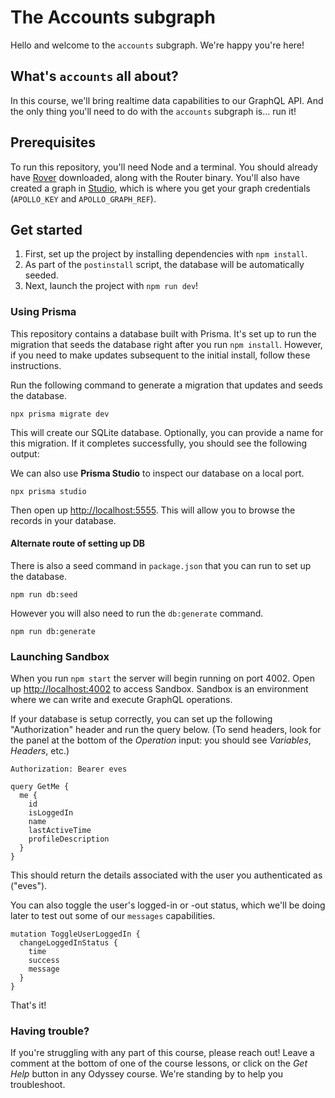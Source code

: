 # The Accounts subgraph

Hello and welcome to the `accounts` subgraph. We're happy you're here!

## What's `accounts` all about?

In this course, we'll bring realtime data capabilities to our GraphQL API. And the only thing you'll need to do with the `accounts` subgraph is... run it!

## Prerequisites

To run this repository, you'll need Node and a terminal. You should already have [Rover](https://www.apollographql.com/docs/rover/) downloaded, along with the Router binary. You'll also have created a graph in [Studio](https://studio.apollographql.com), which is where you get your graph credentials (`APOLLO_KEY` and `APOLLO_GRAPH_REF`).

## Get started

1. First, set up the project by installing dependencies with `npm install`.
1. As part of the `postinstall` script, the database will be automatically seeded.
1. Next, launch the project with `npm run dev`!

### Using Prisma

This repository contains a database built with Prisma. It's set up to run the migration that seeds the database right after you run `npm install`. However, if you need to make updates subsequent to the initial install, follow these instructions.

Run the following command to generate a migration that updates and seeds the database.

```
npx prisma migrate dev
```

This will create our SQLite database. Optionally, you can provide a name for this migration. If it completes successfully, you should see the following output:

We can also use **Prisma Studio** to inspect our database on a local port.

```
npx prisma studio
```

Then open up [http://localhost:5555](http://localhost:5555). This will allow you to browse the records in your database.

#### Alternate route of setting up DB

There is also a seed command in `package.json` that you can run to set up the database.

```
npm run db:seed
```

However you will also need to run the `db:generate` command.

```
npm run db:generate
```

### Launching Sandbox

When you run `npm start` the server will begin running on port 4002. Open up [http://localhost:4002](http://localhost:4002) to access Sandbox. Sandbox is an environment where we can write and execute GraphQL operations.

If your database is setup correctly, you can set up the following "Authorization" header and run the query below. (To send headers, look for the panel at the bottom of the _Operation_ input: you should see _Variables_, _Headers_, etc.)

```
Authorization: Bearer eves
```

```
query GetMe {
  me {
    id
    isLoggedIn
    name
    lastActiveTime
    profileDescription
  }
}
```

This should return the details associated with the user you authenticated as ("eves").

You can also toggle the user's logged-in or -out status, which we'll be doing later to test out some of our `messages` capabilities.

```
mutation ToggleUserLoggedIn {
  changeLoggedInStatus {
    time
    success
    message
  }
}
```

That's it!

### Having trouble?

If you're struggling with any part of this course, please reach out! Leave a comment at the bottom of one of the course lessons, or click on the _Get Help_ button in any Odyssey course. We're standing by to help you troubleshoot.
